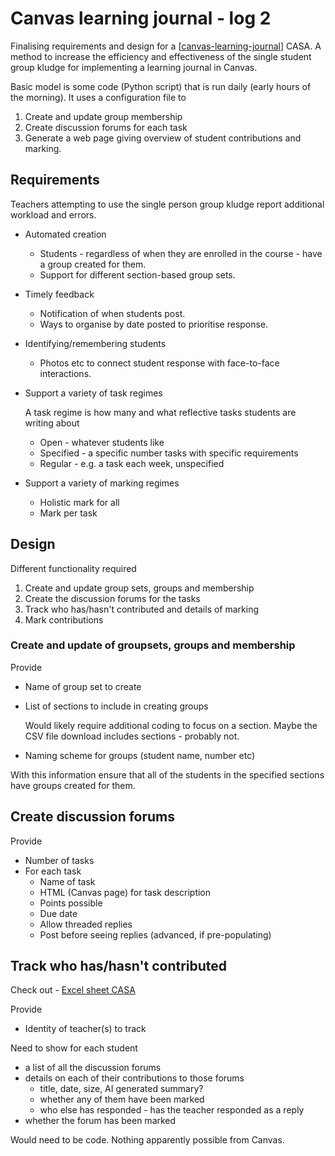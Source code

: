 # Canvas learning journal - log 2



Finalising requirements and design for a [[canvas-learning-journal]] CASA. A method to increase the efficiency and effectiveness of the single student group kludge for implementing a learning journal in Canvas.

Basic model is some code (Python script) that is run daily (early hours of the morning). It uses a configuration file to

1. Create and update group membership
2. Create discussion forums for each task
3. Generate a web page giving overview of student contributions and marking.

## Requirements

Teachers attempting to use the single person group kludge report additional workload and errors.


- Automated creation

    - Students - regardless of when they are enrolled in the course - have a group created for them.
    - Support for different section-based group sets.

- Timely feedback

    - Notification of when students post. 
    - Ways to organise by date posted to prioritise response.

- Identifying/remembering students

    - Photos etc to connect student response with face-to-face interactions.

- Support a variety of task regimes

    A task regime is how many and what reflective tasks students are writing about

    - Open - whatever students like
    - Specified - a specific number tasks with specific requirements
    - Regular - e.g. a task each week, unspecified

- Support a variety of marking regimes

    - Holistic mark for all
    - Mark per task

## Design

Different functionality required

1. Create and update group sets, groups and membership
2. Create the discussion forums for the tasks
3. Track who has/hasn't contributed and details of marking
4. Mark contributions

### Create and update of groupsets, groups and membership

Provide 

- Name of group set to create
- List of sections to include in creating groups

    Would likely require additional coding to focus on a section. Maybe the CSV file download includes sections - probably not.
- Naming scheme for groups (student name, number etc)

With this information ensure that all of the students in the specified sections have groups created for them.

## Create discussion forums

Provide

- Number of tasks
- For each task
    - Name of task
    - HTML (Canvas page) for task description
    - Points possible
    - Due date
    - Allow threaded replies
    - Post before seeing replies (advanced, if pre-populating)

## Track who has/hasn't contributed

Check out - [Excel sheet CASA](https://community.canvaslms.com/t5/Higher-Ed-Canvas-Users/Automated-report-of-group-sets-groups-and-members-in-a-course/bc-p/585458/emcs_t/S2h8ZW1haWx8ZGlnZXN0X25vdGlmaWNhdGlvbnxMTzhLRkJQOEk2QktHQnwtMXxPVEhFUlN8aEs#M2628)

Provide

- Identity of teacher(s) to track

Need to show for each student

- a list of all the discussion forums
- details on each of their contributions to those forums
    - title, date, size, AI generated summary?
    - whether any of them have been marked
    - who else has responded - has the teacher responded as a reply
- whether the forum has been marked

Would need to be code. Nothing apparently possible from Canvas.


[//begin]: # "Autogenerated link references for markdown compatibility"
[canvas-learning-journal]: canvas-learning-journal "Canvas Learning Journal"
[//end]: # "Autogenerated link references"